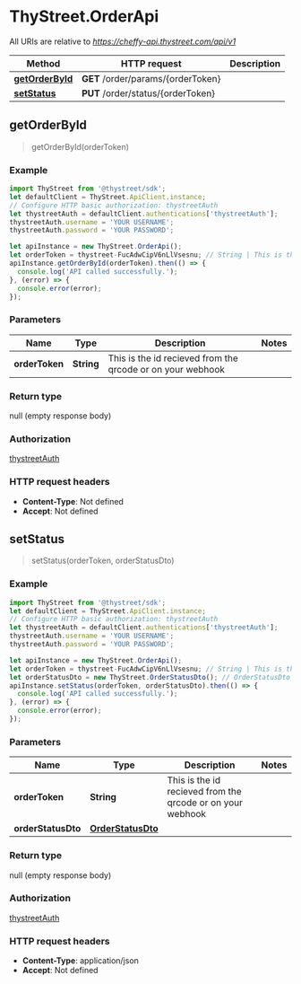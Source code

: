 # ThyStreet.OrderApi

All URIs are relative to *https://cheffy-api.thystreet.com/api/v1*

Method | HTTP request | Description
------------- | ------------- | -------------
[**getOrderById**](OrderApi.md#getOrderById) | **GET** /order/params/{orderToken} | 
[**setStatus**](OrderApi.md#setStatus) | **PUT** /order/status/{orderToken} | 



## getOrderById

> getOrderById(orderToken)



### Example

```javascript
import ThyStreet from '@thystreet/sdk';
let defaultClient = ThyStreet.ApiClient.instance;
// Configure HTTP basic authorization: thystreetAuth
let thystreetAuth = defaultClient.authentications['thystreetAuth'];
thystreetAuth.username = 'YOUR USERNAME';
thystreetAuth.password = 'YOUR PASSWORD';

let apiInstance = new ThyStreet.OrderApi();
let orderToken = thystreet-FucAdwCipV6nLlVsesnu; // String | This is the id recieved from the qrcode or on your webhook
apiInstance.getOrderById(orderToken).then(() => {
  console.log('API called successfully.');
}, (error) => {
  console.error(error);
});

```

### Parameters


Name | Type | Description  | Notes
------------- | ------------- | ------------- | -------------
 **orderToken** | **String**| This is the id recieved from the qrcode or on your webhook | 

### Return type

null (empty response body)

### Authorization

[thystreetAuth](../README.md#thystreetAuth)

### HTTP request headers

- **Content-Type**: Not defined
- **Accept**: Not defined


## setStatus

> setStatus(orderToken, orderStatusDto)



### Example

```javascript
import ThyStreet from '@thystreet/sdk';
let defaultClient = ThyStreet.ApiClient.instance;
// Configure HTTP basic authorization: thystreetAuth
let thystreetAuth = defaultClient.authentications['thystreetAuth'];
thystreetAuth.username = 'YOUR USERNAME';
thystreetAuth.password = 'YOUR PASSWORD';

let apiInstance = new ThyStreet.OrderApi();
let orderToken = thystreet-FucAdwCipV6nLlVsesnu; // String | This is the id recieved from the qrcode or on your webhook
let orderStatusDto = new ThyStreet.OrderStatusDto(); // OrderStatusDto | 
apiInstance.setStatus(orderToken, orderStatusDto).then(() => {
  console.log('API called successfully.');
}, (error) => {
  console.error(error);
});

```

### Parameters


Name | Type | Description  | Notes
------------- | ------------- | ------------- | -------------
 **orderToken** | **String**| This is the id recieved from the qrcode or on your webhook | 
 **orderStatusDto** | [**OrderStatusDto**](OrderStatusDto.md)|  | 

### Return type

null (empty response body)

### Authorization

[thystreetAuth](../README.md#thystreetAuth)

### HTTP request headers

- **Content-Type**: application/json
- **Accept**: Not defined

